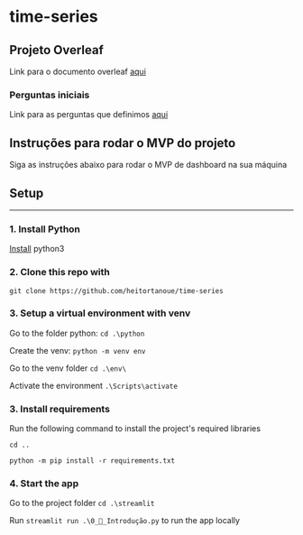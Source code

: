 # time-series

## Projeto Overleaf 
Link para o documento overleaf [aqui](https://www.overleaf.com/project/64e78ba37aa9b5fdc1d32924)

### Perguntas iniciais
Link para as perguntas que definimos [aqui](https://docs.google.com/document/d/1v93sjYmrPYgMzPrnQ7Q3mDkyt3Dhk47OS50PK2EPxwc/edit)

## Instruções para rodar o MVP do projeto 

Siga as instruções abaixo para rodar o MVP de dashboard na sua máquina 

## Setup 
--- 

### 1. **Install Python** 
  [Install](https://www.python.org/downloads/) python3 
  
### 2. **Clone this repo with**
`git clone https://github.com/heitortanoue/time-series`
  
### 3. **Setup a virtual environment with venv** 
   Go to the folder python: `cd .\python`
   
   Create the venv: `python -m venv env` 
   
   Go to the venv folder `cd .\env\` 
   
   Activate the environment `.\Scripts\activate` 
   
### 3. **Install requirements** 

Run the following command to install the project's required libraries 

`cd ..`

`python -m pip install -r requirements.txt`

### 4. **Start the app** 

Go to the project folder `cd .\streamlit`

Run `streamlit run .\0_👋_Introdução.py` to run the app locally 